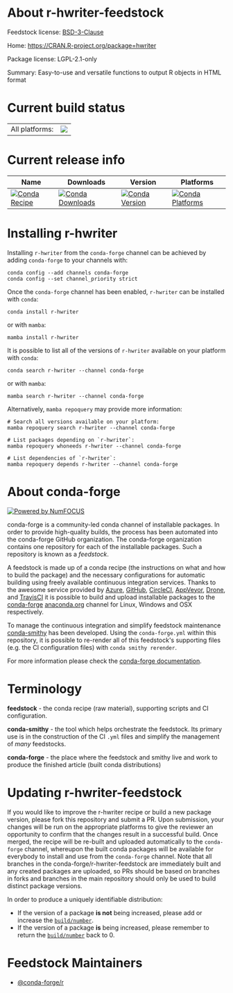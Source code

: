 About r-hwriter-feedstock
=========================

Feedstock license: [BSD-3-Clause](https://github.com/conda-forge/r-hwriter-feedstock/blob/main/LICENSE.txt)

Home: https://CRAN.R-project.org/package=hwriter

Package license: LGPL-2.1-only

Summary: Easy-to-use and versatile functions to output R objects in HTML format

Current build status
====================


<table><tr><td>All platforms:</td>
    <td>
      <a href="https://dev.azure.com/conda-forge/feedstock-builds/_build/latest?definitionId=3421&branchName=main">
        <img src="https://dev.azure.com/conda-forge/feedstock-builds/_apis/build/status/r-hwriter-feedstock?branchName=main">
      </a>
    </td>
  </tr>
</table>

Current release info
====================

| Name | Downloads | Version | Platforms |
| --- | --- | --- | --- |
| [![Conda Recipe](https://img.shields.io/badge/recipe-r--hwriter-green.svg)](https://anaconda.org/conda-forge/r-hwriter) | [![Conda Downloads](https://img.shields.io/conda/dn/conda-forge/r-hwriter.svg)](https://anaconda.org/conda-forge/r-hwriter) | [![Conda Version](https://img.shields.io/conda/vn/conda-forge/r-hwriter.svg)](https://anaconda.org/conda-forge/r-hwriter) | [![Conda Platforms](https://img.shields.io/conda/pn/conda-forge/r-hwriter.svg)](https://anaconda.org/conda-forge/r-hwriter) |

Installing r-hwriter
====================

Installing `r-hwriter` from the `conda-forge` channel can be achieved by adding `conda-forge` to your channels with:

```
conda config --add channels conda-forge
conda config --set channel_priority strict
```

Once the `conda-forge` channel has been enabled, `r-hwriter` can be installed with `conda`:

```
conda install r-hwriter
```

or with `mamba`:

```
mamba install r-hwriter
```

It is possible to list all of the versions of `r-hwriter` available on your platform with `conda`:

```
conda search r-hwriter --channel conda-forge
```

or with `mamba`:

```
mamba search r-hwriter --channel conda-forge
```

Alternatively, `mamba repoquery` may provide more information:

```
# Search all versions available on your platform:
mamba repoquery search r-hwriter --channel conda-forge

# List packages depending on `r-hwriter`:
mamba repoquery whoneeds r-hwriter --channel conda-forge

# List dependencies of `r-hwriter`:
mamba repoquery depends r-hwriter --channel conda-forge
```


About conda-forge
=================

[![Powered by
NumFOCUS](https://img.shields.io/badge/powered%20by-NumFOCUS-orange.svg?style=flat&colorA=E1523D&colorB=007D8A)](https://numfocus.org)

conda-forge is a community-led conda channel of installable packages.
In order to provide high-quality builds, the process has been automated into the
conda-forge GitHub organization. The conda-forge organization contains one repository
for each of the installable packages. Such a repository is known as a *feedstock*.

A feedstock is made up of a conda recipe (the instructions on what and how to build
the package) and the necessary configurations for automatic building using freely
available continuous integration services. Thanks to the awesome service provided by
[Azure](https://azure.microsoft.com/en-us/services/devops/), [GitHub](https://github.com/),
[CircleCI](https://circleci.com/), [AppVeyor](https://www.appveyor.com/),
[Drone](https://cloud.drone.io/welcome), and [TravisCI](https://travis-ci.com/)
it is possible to build and upload installable packages to the
[conda-forge](https://anaconda.org/conda-forge) [anaconda.org](https://anaconda.org/)
channel for Linux, Windows and OSX respectively.

To manage the continuous integration and simplify feedstock maintenance
[conda-smithy](https://github.com/conda-forge/conda-smithy) has been developed.
Using the ``conda-forge.yml`` within this repository, it is possible to re-render all of
this feedstock's supporting files (e.g. the CI configuration files) with ``conda smithy rerender``.

For more information please check the [conda-forge documentation](https://conda-forge.org/docs/).

Terminology
===========

**feedstock** - the conda recipe (raw material), supporting scripts and CI configuration.

**conda-smithy** - the tool which helps orchestrate the feedstock.
                   Its primary use is in the construction of the CI ``.yml`` files
                   and simplify the management of *many* feedstocks.

**conda-forge** - the place where the feedstock and smithy live and work to
                  produce the finished article (built conda distributions)


Updating r-hwriter-feedstock
============================

If you would like to improve the r-hwriter recipe or build a new
package version, please fork this repository and submit a PR. Upon submission,
your changes will be run on the appropriate platforms to give the reviewer an
opportunity to confirm that the changes result in a successful build. Once
merged, the recipe will be re-built and uploaded automatically to the
`conda-forge` channel, whereupon the built conda packages will be available for
everybody to install and use from the `conda-forge` channel.
Note that all branches in the conda-forge/r-hwriter-feedstock are
immediately built and any created packages are uploaded, so PRs should be based
on branches in forks and branches in the main repository should only be used to
build distinct package versions.

In order to produce a uniquely identifiable distribution:
 * If the version of a package **is not** being increased, please add or increase
   the [``build/number``](https://docs.conda.io/projects/conda-build/en/latest/resources/define-metadata.html#build-number-and-string).
 * If the version of a package **is** being increased, please remember to return
   the [``build/number``](https://docs.conda.io/projects/conda-build/en/latest/resources/define-metadata.html#build-number-and-string)
   back to 0.

Feedstock Maintainers
=====================

* [@conda-forge/r](https://github.com/conda-forge/r/)

